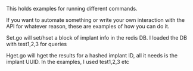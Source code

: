 This holds examples for running different commands.

If you want to automate something or write your own interaction with the API for whatever reason, these are examples of how you can do it.

Set.go will set/hset a block of implant info in the redis DB. I loaded the DB with test1,2,3 for queries

Hget.go will hget the results for a hashed implant ID, all it needs is the implant UUID. In the examples, I used test1,2,3 etc